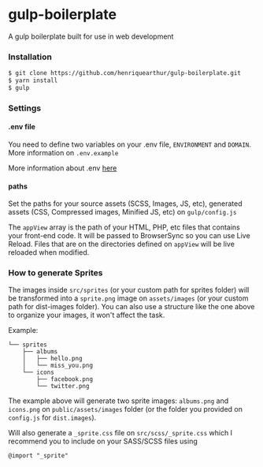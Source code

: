 # gulp-boilerplate
A gulp boilerplate built for use in web development

### Installation

```sh
$ git clone https://github.com/henriquearthur/gulp-boilerplate.git
$ yarn install
$ gulp
```

### Settings

#### .env file
You need to define two variables on your .env file, `ENVIRONMENT` and `DOMAIN`. More information on `.env.example`

More information about .env [here](https://www.npmjs.com/package/dotenv "dotenv package on npm")

#### paths
Set the paths for your source assets (SCSS, Images, JS, etc), generated assets (CSS, Compressed images, Minified JS, etc) on `gulp/config.js`

The `appView` array is the path of your HTML, PHP, etc files that contains your front-end code. It will be passed to BrowserSync so you can use Live Reload. Files that are on the directories defined on `appView` will be live reloaded when modified.


### How to generate Sprites
The images inside `src/sprites` (or your custom path for sprites folder) will be transformed into a `sprite.png` image on `assets/images` (or your custom path for dist-images folder). You can also use a structure like the one above to organize your images, it won't affect the task.

Example:

    └── sprites
        ├── albums
        │   ├── hello.png
        │   └── miss_you.png
        └── icons
            ├── facebook.png
            └── twitter.png

The example above will generate two sprite images: `albums.png` and `icons.png`  on `public/assets/images` folder (or the folder you provided on `config.js` for `dist.images`).

Will also generate a `_sprite.css` file on `src/scss/_sprite.css` which I recommend you to include on your SASS/SCSS files using

    @import "_sprite"
